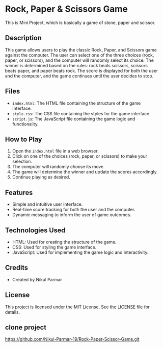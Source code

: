 # Rock, Paper & Scissors Game
This is Mini Project, which is basically a game of stone, paper and scissor. 


## Description

This game allows users to play the classic Rock, Paper, and Scissors game against the computer. The user can select one of the three choices (rock, paper, or scissors), and the computer will randomly select its choice. The winner is determined based on the rules: rock beats scissors, scissors beats paper, and paper beats rock. The score is displayed for both the user and the computer, and the game continues until the user decides to stop.

## Files

- `index.html`: The HTML file containing the structure of the game interface.
- `style.css`: The CSS file containing the styles for the game interface.
- `script.js`: The JavaScript file containing the game logic and functionality.

## How to Play

1. Open the `index.html` file in a web browser.
2. Click on one of the choices (rock, paper, or scissors) to make your selection.
3. The computer will randomly choose its move.
4. The game will determine the winner and update the scores accordingly.
5. Continue playing as desired.

## Features

- Simple and intuitive user interface.
- Real-time score tracking for both the user and the computer.
- Dynamic messaging to inform the user of game outcomes.

## Technologies Used

- HTML: Used for creating the structure of the game.
- CSS: Used for styling the game interface.
- JavaScript: Used for implementing the game logic and interactivity.

## Credits

- Created by Nikul Parmar

## License

This project is licensed under the MIT License. See the [LICENSE](LICENSE) file for details.

## clone project 
https://github.com/Nikul-Parmar-19/Rock-Paper-Scissor-Game.git


